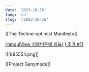 ```yaml
---
date: '2023-10-16'
lang: 'en'
slug: '/2023-10-16'
---
```


[[The Techno-optimist Manifesto]]

[HangulView 심볼버튼에 쉼표(,) 추가 #11](https://github.com/anaclumos/sky-earth-human/pull/11)

![[885554.png]]

[[Project Ganymede]]
